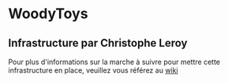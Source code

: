 # WoodyToys
## Infrastructure par Christophe Leroy

Pour plus d'informations sur la marche à suivre pour mettre cette infrastructure en place, veuillez vous référez au [wiki](https://github.com/elroyK/woodytoys-2018/wiki)
